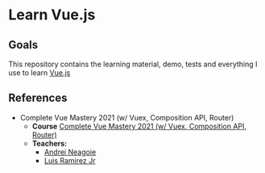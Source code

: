 # Learn Vue.js

## Goals

This repository contains the learning material, demo, tests and everything I use to learn [Vue.js](https://vuejs.org/)

## References

- Complete Vue Mastery 2021 (w/ Vuex, Composition API, Router)
  - **Course** [Complete Vue Mastery 2021 (w/ Vuex, Composition API, Router)](https://www.udemy.com/course/complete-vue-js-developer-zero-to-mastery-vuex/)
  - **Teachers:**
    - [Andrei Neagoie](https://www.udemy.com/user/andrei-neagoie/)
    - [Luis Ramirez Jr](https://www.udemy.com/user/luisramirezjr/)
